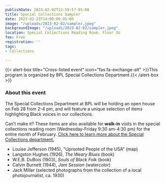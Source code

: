 ```yaml
---
publishDate: 2023-02-02T12:59:57-05:00
title: Special Collections Sampler
date: 2023-02-23T14:00:00-05:00
image: "/uploads/2023-02-02/sampler.jpeg"
backgroundImage: "/uploads/2023-02-02/sampler.jpeg"
location: Special Collections Reading Room, Floor 3U
fee: Free
registration: ''
tags:
- Collections

---
```

{{< alert-box title="Cross-listed event" icon="fas fa-exchange-alt" >}}This program is organized by BPL Special Collections Department.{{< /alert-box >}}

### About this event

The Special Collections Department at BPL will be holding an open house on Feb 28 from 2-4 pm, and will feature a unique selection of items highlighting Black voices in our collections.

Can’t make it? These items are also available for **walk-in** visits in the special collections reading room (Wednesday-Friday 9:30 am-4:30 pm) for the entire month of February. [Click here to learn more about the Special Collections department.](https://www.bpl.org/special-collections/)

* Louise Jefferson (1945), "Uprooted People of the USA" (map)
* Langston Hughes (1926), _The Weary Blues_ (book)
* W.E.B. DuBois (1903), _Souls of Black Folk_ (book)
* Calvin Burnett (1944), _Jam Session_ (watercolor)
* Jack Miller (selected photographs from the collection of a local photojournalist, ca. 1930)